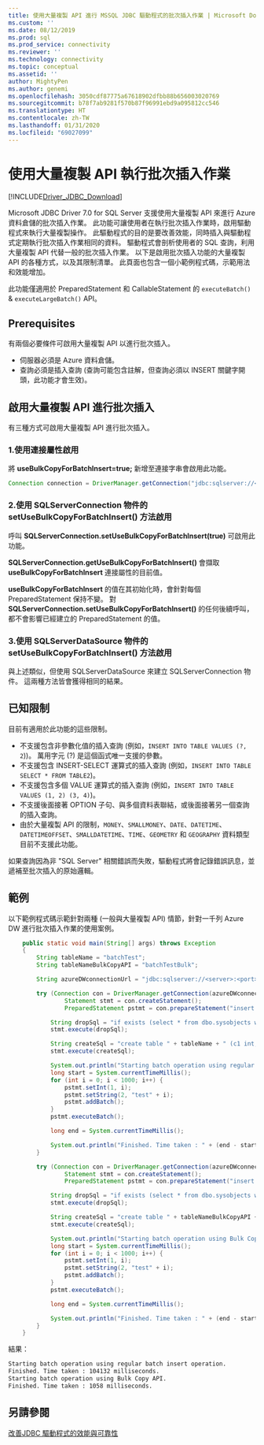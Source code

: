 ```yaml
---
title: 使用大量複製 API 進行 MSSQL JDBC 驅動程式的批次插入作業 | Microsoft Docs
ms.custom: ''
ms.date: 08/12/2019
ms.prod: sql
ms.prod_service: connectivity
ms.reviewer: ''
ms.technology: connectivity
ms.topic: conceptual
ms.assetid: ''
author: MightyPen
ms.author: genemi
ms.openlocfilehash: 3050cdf87775a67618902dfbb88b656003020769
ms.sourcegitcommit: b78f7ab9281f570b87f96991ebd9a095812cc546
ms.translationtype: HT
ms.contentlocale: zh-TW
ms.lasthandoff: 01/31/2020
ms.locfileid: "69027099"
---
```

# <a name="using-bulk-copy-api-for-batch-insert-operation"></a>使用大量複製 API 執行批次插入作業

[!INCLUDE[Driver_JDBC_Download](../../includes/driver_jdbc_download.md)]

Microsoft JDBC Driver 7.0 for SQL Server 支援使用大量複製 API 來進行 Azure 資料倉儲的批次插入作業。 此功能可讓使用者在執行批次插入作業時，啟用驅動程式來執行大量複製操作。 此驅動程式的目的是要改善效能，同時插入與驅動程式定期執行批次插入作業相同的資料。 驅動程式會剖析使用者的 SQL 查詢，利用大量複製 API 代替一般的批次插入作業。 以下是啟用批次插入功能的大量複製 API 的各種方式，以及其限制清單。 此頁面也包含一個小範例程式碼，示範用法和效能增加。

此功能僅適用於 PreparedStatement 和 CallableStatement 的 `executeBatch()` & `executeLargeBatch()` API。

## <a name="prerequisites"></a>Prerequisites

有兩個必要條件可啟用大量複製 API 以進行批次插入。

* 伺服器必須是 Azure 資料倉儲。
* 查詢必須是插入查詢 (查詢可能包含註解，但查詢必須以 INSERT 關鍵字開頭，此功能才會生效)。

## <a name="enabling-bulk-copy-api-for-batch-insert"></a>啟用大量複製 API 進行批次插入

有三種方式可啟用大量複製 API 進行批次插入。

### <a name="1-enabling-with-connection-property"></a>1.使用連接屬性啟用

將 **useBulkCopyForBatchInsert=true;** 新增至連接字串會啟用此功能。

```java
Connection connection = DriverManager.getConnection("jdbc:sqlserver://<server>:<port>;userName=<user>;password=<password>;database=<database>;useBulkCopyForBatchInsert=true;");
```

### <a name="2-enabling-with-setusebulkcopyforbatchinsert-method-from-sqlserverconnection-object"></a>2.使用 SQLServerConnection 物件的 setUseBulkCopyForBatchInsert() 方法啟用

呼叫 **SQLServerConnection.setUseBulkCopyForBatchInsert(true)** 可啟用此功能。

**SQLServerConnection.getUseBulkCopyForBatchInsert()** 會擷取 **useBulkCopyForBatchInsert** 連接屬性的目前值。

**useBulkCopyForBatchInsert** 的值在其初始化時，會針對每個 PreparedStatement 保持不變。 對 **SQLServerConnection.setUseBulkCopyForBatchInsert()** 的任何後續呼叫，都不會影響已經建立的 PreparedStatement 的值。

### <a name="3-enabling-with-setusebulkcopyforbatchinsert-method-from-sqlserverdatasource-object"></a>3.使用 SQLServerDataSource 物件的 setUseBulkCopyForBatchInsert() 方法啟用

與上述類似，但使用 SQLServerDataSource 來建立 SQLServerConnection 物件。 這兩種方法皆會獲得相同的結果。

## <a name="known-limitations"></a>已知限制

目前有適用於此功能的這些限制。

* 不支援包含非參數化值的插入查詢 (例如，`INSERT INTO TABLE VALUES (?, 2`))。 萬用字元 (?) 是這個函式唯一支援的參數。
* 不支援包含 INSERT-SELECT 運算式的插入查詢 (例如，`INSERT INTO TABLE SELECT * FROM TABLE2`)。
* 不支援包含多個 VALUE 運算式的插入查詢 (例如，`INSERT INTO TABLE VALUES (1, 2) (3, 4)`)。
* 不支援後面接著 OPTION 子句、與多個資料表聯結，或後面接著另一個查詢的插入查詢。
* 由於大量複製 API 的限制，`MONEY`、`SMALLMONEY`、`DATE`、`DATETIME`、`DATETIMEOFFSET`、`SMALLDATETIME`、`TIME`、`GEOMETRY` 和 `GEOGRAPHY` 資料類型目前不支援此功能。

如果查詢因為非 "SQL Server" 相關錯誤而失敗，驅動程式將會記錄錯誤訊息，並遞補至批次插入的原始邏輯。

## <a name="example"></a>範例

以下範例程式碼示範針對兩種 (一般與大量複製 API) 情節，針對一千列 Azure DW 進行批次插入作業的使用案例。

```java
    public static void main(String[] args) throws Exception
    {
        String tableName = "batchTest";
        String tableNameBulkCopyAPI = "batchTestBulk";

        String azureDWconnectionUrl = "jdbc:sqlserver://<server>:<port>;databaseName=<database>;user=<user>;password=<password>";

        try (Connection con = DriverManager.getConnection(azureDWconnectionUrl); // connects to an Azure Data Warehouse.
                Statement stmt = con.createStatement();
                PreparedStatement pstmt = con.prepareStatement("insert into " + tableName + " values (?, ?)");) {

            String dropSql = "if exists (select * from dbo.sysobjects where id = object_id(N'[dbo].[" + tableName + "]') and OBJECTPROPERTY(id, N'IsUserTable') = 1) DROP TABLE [" + tableName + "]";
            stmt.execute(dropSql);

            String createSql = "create table " + tableName + " (c1 int, c2 varchar(20))";
            stmt.execute(createSql);

            System.out.println("Starting batch operation using regular batch insert operation.");
            long start = System.currentTimeMillis();
            for (int i = 0; i < 1000; i++) {
                pstmt.setInt(1, i);
                pstmt.setString(2, "test" + i);
                pstmt.addBatch();
            }
            pstmt.executeBatch();

            long end = System.currentTimeMillis();

            System.out.println("Finished. Time taken : " + (end - start) + " milliseconds.");
        }

        try (Connection con = DriverManager.getConnection(azureDWconnectionUrl + ";useBulkCopyForBatchInsert=true"); // connects to an Azure Data Warehouse, with useBulkCopyForBatchInsert connection property set to true.
                Statement stmt = con.createStatement();
                PreparedStatement pstmt = con.prepareStatement("insert into " + tableNameBulkCopyAPI + " values (?, ?)");) {

            String dropSql = "if exists (select * from dbo.sysobjects where id = object_id(N'[dbo].[" + tableNameBulkCopyAPI + "]') and OBJECTPROPERTY(id, N'IsUserTable') = 1) DROP TABLE [" + tableNameBulkCopyAPI + "]";
            stmt.execute(dropSql);

            String createSql = "create table " + tableNameBulkCopyAPI + " (c1 int, c2 varchar(20))";
            stmt.execute(createSql);

            System.out.println("Starting batch operation using Bulk Copy API.");
            long start = System.currentTimeMillis();
            for (int i = 0; i < 1000; i++) {
                pstmt.setInt(1, i);
                pstmt.setString(2, "test" + i);
                pstmt.addBatch();
            }
            pstmt.executeBatch();

            long end = System.currentTimeMillis();

            System.out.println("Finished. Time taken : " + (end - start) + " milliseconds.");
        }
    }
```

結果：

```bash
Starting batch operation using regular batch insert operation.
Finished. Time taken : 104132 milliseconds.
Starting batch operation using Bulk Copy API.
Finished. Time taken : 1058 milliseconds.
```

## <a name="see-also"></a>另請參閱

[改善JDBC 驅動程式的效能與可靠性](../../connect/jdbc/improving-performance-and-reliability-with-the-jdbc-driver.md)
